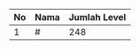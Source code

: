 | No | Nama            | Jumlah Level |
|----|-----------------|--------------|
| 1  | #    |    248        |
